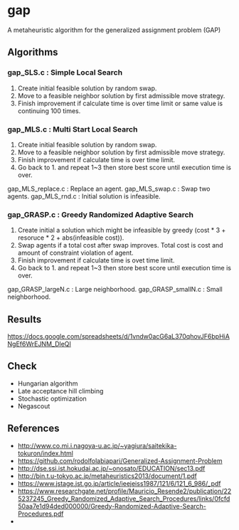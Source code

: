 # gap
A metaheuristic algorithm for the generalized assignment problem (GAP)


## Algorithms

### gap_SLS.c : Simple Local Search
1. Create initial feasible solution by random swap.
2. Move to a feasible neighbor solution by first admissible move strategy.
3. Finish improvement if calculate time is over time limit or same value is continuing 100 times.

### gap_MLS.c : Multi Start Local Search
1. Create initial feasible solution by random swap.
2. Move to a feasible neighbor solution by first admissible move strategy.
3. Finish improvement if calculate time is over time limit.
4. Go back to 1. and repeat 1~3 then store best score until execution time is over.

gap_MLS_replace.c : Replace an agent.
gap_MLS_swap.c : Swap two agents.
gap_MLS_rnd.c : Initial solution is infeasible.

### gap_GRASP.c : Greedy Randomized Adaptive Search
1. Create initial a solution which might be infeasible by greedy (cost * 3 + resoruce * 2 + abs(infeasible cost)).
2. Swap agents if a total cost after swap improves. Total cost is cost and amount of constraint violation of agent.
3. Finish improvement if calculate time is ovet time limit.
4. Go back to 1. and repeat 1~3 then store best score until execution time is over.

gap_GRASP_largeN.c : Large neighborhood.
gap_GRASP_smallN.c : Small neighborhood.


## Results
https://docs.google.com/spreadsheets/d/1vndw0acG6aL370qhovJF6bpHiANgEf6WrEJNM_DleQI

## Check
- Hungarian algorithm
- Late acceptance hill climbing
- Stochastic optimization
- Negascout 

## References
- http://www.co.mi.i.nagoya-u.ac.jp/~yagiura/saitekika-tokuron/index.html
- https://github.com/rodolfolabiapari/Generalized-Assignment-Problem
- http://dse.ssi.ist.hokudai.ac.jp/~onosato/EDUCATION/sec13.pdf
- http://bin.t.u-tokyo.ac.jp/metaheuristics2013/document/1.pdf
- https://www.jstage.jst.go.jp/article/ieejeiss1987/121/6/121_6_986/_pdf
- https://www.researchgate.net/profile/Mauricio_Resende2/publication/225237245_Greedy_Randomized_Adaptive_Search_Procedures/links/0fcfd50aa7e1d94ded000000/Greedy-Randomized-Adaptive-Search-Procedures.pdf
- 
